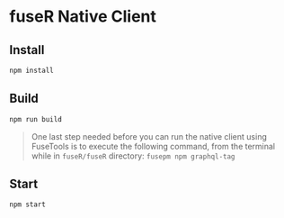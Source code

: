 # fuseR Native Client

## Install
```bash
npm install
```

## Build
```bash
npm run build
```

>One last step needed before you can run the native client using FuseTools is to execute the following command,
>from the terminal while in `fuseR/fuseR` directory: `fusepm npm graphql-tag`

## Start
```bash
npm start
```
